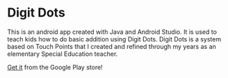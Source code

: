 # Digit Dots
This is an android app created with Java and Android Studio. It is used to teach kids how to do basic addition using Digit Dots. Digit Dots is a system based on Touch Points that I created and refined through my years as an elementary Special Education teacher.

[Get it](https://play.google.com/store/apps/details?id=net.beauvine.digitdots) from the Google Play store!
